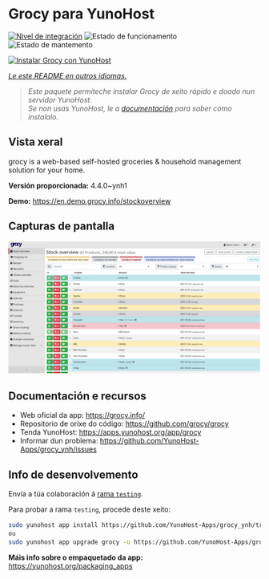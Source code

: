 <!--
NOTA: Este README foi creado automáticamente por <https://github.com/YunoHost/apps/tree/master/tools/readme_generator>
NON debe editarse manualmente.
-->

# Grocy para YunoHost

[![Nivel de integración](https://apps.yunohost.org/badge/integration/grocy)](https://ci-apps.yunohost.org/ci/apps/grocy/)
![Estado de funcionamento](https://apps.yunohost.org/badge/state/grocy)
![Estado de mantemento](https://apps.yunohost.org/badge/maintained/grocy)

[![Instalar Grocy con YunoHost](https://install-app.yunohost.org/install-with-yunohost.svg)](https://install-app.yunohost.org/?app=grocy)

*[Le este README en outros idiomas.](./ALL_README.md)*

> *Este paquete permíteche instalar Grocy de xeito rápido e doado nun servidor YunoHost.*  
> *Se non usas YunoHost, le a [documentación](https://yunohost.org/install) para saber como instalalo.*

## Vista xeral

grocy is a web-based self-hosted groceries & household management solution for your home.

**Versión proporcionada:** 4.4.0~ynh1

**Demo:** <https://en.demo.grocy.info/stockoverview>

## Capturas de pantalla

![Captura de pantalla de Grocy](./doc/screenshots/stock-en.png)

## Documentación e recursos

- Web oficial da app: <https://grocy.info/>
- Repositorio de orixe do código: <https://github.com/grocy/grocy>
- Tenda YunoHost: <https://apps.yunohost.org/app/grocy>
- Informar dun problema: <https://github.com/YunoHost-Apps/grocy_ynh/issues>

## Info de desenvolvemento

Envía a túa colaboración á [rama `testing`](https://github.com/YunoHost-Apps/grocy_ynh/tree/testing).

Para probar a rama `testing`, procede deste xeito:

```bash
sudo yunohost app install https://github.com/YunoHost-Apps/grocy_ynh/tree/testing --debug
ou
sudo yunohost app upgrade grocy -u https://github.com/YunoHost-Apps/grocy_ynh/tree/testing --debug
```

**Máis info sobre o empaquetado da app:** <https://yunohost.org/packaging_apps>
